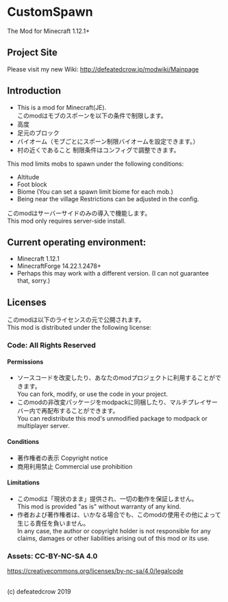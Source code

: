 ﻿# CustomSpawn
The Mod for Minecraft 1.12.1+

## Project Site
Please visit my new Wiki: http://defeatedcrow.jp/modwiki/Mainpage

## Introduction
- This is a mod for Minecraft(JE).<br>
このmodはモブのスポーンを以下の条件で制限します。<br>
- 高度
- 足元のブロック
- バイオーム（モブごとにスポーン制限バイオームを設定できます。）
- 村の近くであること
制限条件はコンフィグで調整できます。<br>

This mod limits mobs to spawn under the following conditions:<br>
- Altitude
- Foot block
- Biome (You can set a spawn limit biome for each mob.)
- Being near the village
Restrictions can be adjusted in the config.<br>

このmodはサーバーサイドのみの導入で機能します。<br>
This mod only requires server-side install.<br>

## Current operating environment:
- Minecraft 1.12.1 
- MinecraftForge 14.22.1.2478+
- Perhaps this may work with a different version. (I can not guarantee that, sorry.)
   
## Licenses
このmodは以下のライセンスの元で公開されます。 <br>
This mod is distributed under the following license:
### Code: All Rights Reserved
#### Permissions
- ソースコードを改変したり、あなたのmodプロジェクトに利用することができます。<br>You can fork, modify, or use the code in your project.
- このmodの非改変パッケージをmodpackに同梱したり、マルチプレイサーバー内で再配布することができます。<br>You can redistribute this mod's unmodified package to modpack or multiplayer server.

#### Conditions
- 著作権者の表示 Copyright notice
- 商用利用禁止 Commercial use prohibition

#### Limitations
- このmodは「現状のまま」提供され、一切の動作を保証しません。<br>This mod is provided "as is" without warranty of any kind.
- 作者および著作権者は、いかなる場合でも、このmodの使用その他によって生じる責任を負いません。<br>In any case, the author or copyright holder is not responsible for any claims, damages or other liabilities arising out of this mod or its use.

### Assets: CC-BY-NC-SA 4.0 <br>
 https://creativecommons.org/licenses/by-nc-sa/4.0/legalcode

<br>
(c) defeatedcrow 2019
